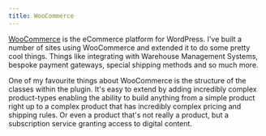 ```yaml
---
title: WooCommerce
---
```


[WooCommerce](https://www.woocommerce.com) is the eCommerce platform for WordPress. I've built a number of sites using WooCommerce and extended it to do some pretty cool things. Things like integrating with Warehouse Management Systems, bespoke payment gateways, special shipping methods and so much more. 

One of my favourite things about WooCommerce is the structure of the classes within the plugin. It's easy to extend by adding incredibly complex product-types enabling the ability to build anything from a simple product right up to a complex product that has incredibly complex pricing and shipping rules. Or even a product that's not really a product, but a subscription service granting access to digital content.

